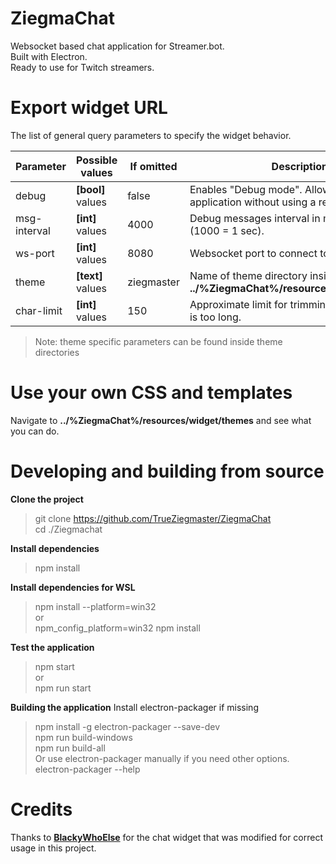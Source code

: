 # ZiegmaChat
Websocket based chat application for Streamer.bot.  
Built with Electron.  
Ready to use for Twitch streamers.  

# Export widget URL
The list of general query parameters to specify the widget behavior.

| **Parameter** | **Possible values** | If omitted | **Description** |
| ------ | ------ | ------ | ------ |
| debug | **[bool]** values | false | Enables "Debug mode". Allows you to test the application without using a real chat. |
| msg-interval | **[int]** values | 4000 | Debug messages interval in miliseconds (1000 = 1 sec). |
| ws-port | **[int]** values | 8080 | Websocket port to connect to Streamer.bot |
| theme | **[text]** values | ziegmaster | Name of theme directory inside **../%ZiegmaChat%/resources/widget/themes** |
| char-limit | **[int]** values | 150 | Approximate limit for trimming a message that is too long. |

> Note: theme specific parameters can be found inside theme directories

# Use your own CSS and templates
Navigate to **../%ZiegmaChat%/resources/widget/themes** and see what you can do.

# Developing and building from source
**Clone the project**
> git clone https://github.com/TrueZiegmaster/ZiegmaChat  
> cd ./Ziegmachat

**Install dependencies**
> npm install

**Install dependencies for WSL**
> npm install --platform=win32  
or  
> npm_config_platform=win32 npm install

**Test the application**
> npm start  
or  
> npm run start

**Building the application**
Install electron-packager if missing
> npm install -g electron-packager --save-dev  
> npm run build-windows  
> npm run build-all  
Or use electron-packager manually if you need other options.  
> electron-packager --help  

# Credits
Thanks to [**BlackyWhoElse**](https://github.com/BlackyWhoElse/streamer.bot-actions) for the chat widget that was modified for correct usage in this project.